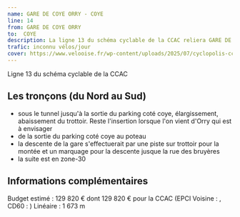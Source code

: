```yaml
---
name: GARE DE COYE ORRY - COYE
line: 14
from: GARE DE COYE ORRY 
to:  COYE 
description: La ligne 13 du schéma cyclable de la CCAC reliera GARE DE COYE ORRY  à COYE 
trafic: inconnu vélos/jour
cover: https://www.velooise.fr/wp-content/uploads/2025/07/cyclopolis-ccac-13.jpg
---
```

Ligne 13 du schéma cyclable de la CCAC  
## Les tronçons (du Nord au Sud)

- sous le tunnel jusqu'à la sortie du parking coté coye, élargissement, abaissement du trottoir. Reste l'insertion lorsque l'on vient d'Orry qui est à envisager
- de la sortie du parking coté coye au poteau
- la descente de la gare s'effectuerait par une piste sur trottoir pour la montée et un marquage pour la descente jusque la rue des bruyères
- la suite est en zone-30


## Informations complémentaires

Budget estimé : 129 820 € dont 129 820 € pour la CCAC (EPCI Voisine : , CD60 : )
Linéaire : 1 673 m

